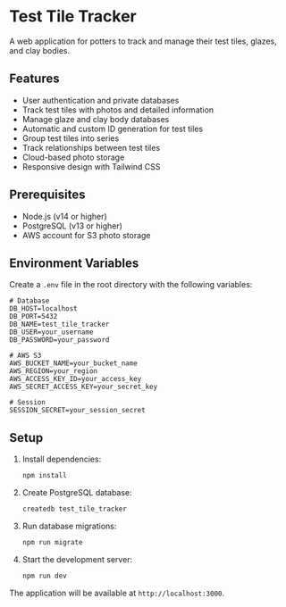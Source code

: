 # Test Tile Tracker

A web application for potters to track and manage their test tiles, glazes, and clay bodies.

## Features

- User authentication and private databases
- Track test tiles with photos and detailed information
- Manage glaze and clay body databases
- Automatic and custom ID generation for test tiles
- Group test tiles into series
- Track relationships between test tiles
- Cloud-based photo storage
- Responsive design with Tailwind CSS

## Prerequisites

- Node.js (v14 or higher)
- PostgreSQL (v13 or higher)
- AWS account for S3 photo storage

## Environment Variables

Create a `.env` file in the root directory with the following variables:

```
# Database
DB_HOST=localhost
DB_PORT=5432
DB_NAME=test_tile_tracker
DB_USER=your_username
DB_PASSWORD=your_password

# AWS S3
AWS_BUCKET_NAME=your_bucket_name
AWS_REGION=your_region
AWS_ACCESS_KEY_ID=your_access_key
AWS_SECRET_ACCESS_KEY=your_secret_key

# Session
SESSION_SECRET=your_session_secret
```

## Setup

1. Install dependencies:
   ```bash
   npm install
   ```

2. Create PostgreSQL database:
   ```bash
   createdb test_tile_tracker
   ```

3. Run database migrations:
   ```bash
   npm run migrate
   ```

4. Start the development server:
   ```bash
   npm run dev
   ```

The application will be available at `http://localhost:3000`.
